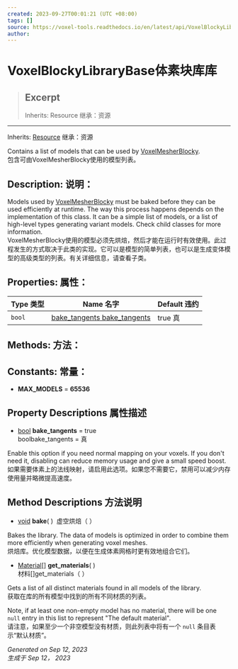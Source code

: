 ```yaml
---
created: 2023-09-27T00:01:21 (UTC +08:00)
tags: []
source: https://voxel-tools.readthedocs.io/en/latest/api/VoxelBlockyLibraryBase/
author: 
---
```


# VoxelBlockyLibraryBase体素块库库

> ## Excerpt
> Inherits: Resource 继承：资源

---
Inherits: [Resource](https://docs.godotengine.org/en/stable/classes/class_resource.html) 继承：资源

Contains a list of models that can be used by [VoxelMesherBlocky](https://voxel-tools.readthedocs.io/en/latest/api/VoxelMesherBlocky/).  
包含可由VoxelMesherBlocky使用的模型列表。

## Description: 说明：

Models used by [VoxelMesherBlocky](https://voxel-tools.readthedocs.io/en/latest/api/VoxelMesherBlocky/) must be baked before they can be used efficiently at runtime. The way this process happens depends on the implementation of this class. It can be a simple list of models, or a list of high-level types generating variant models. Check child classes for more information.  
VoxelMesherBlocky使用的模型必须先烘焙，然后才能在运行时有效使用。此过程发生的方式取决于此类的实现。它可以是模型的简单列表，也可以是生成变体模型的高级类型的列表。有关详细信息，请查看子类。

## Properties: 属性：

| Type 类型 | Name 名字 | Default 违约 |
| --- | --- | --- |
| `bool` | [bake\_tangents bake\_tangents](https://voxel-tools.readthedocs.io/en/latest/api/VoxelBlockyLibraryBase/#i_bake_tangents) | true 真 |

## Methods: 方法：

## Constants: 常量：

-   **MAX\_MODELS** = **65536**

## Property Descriptions 属性描述

-   [bool](https://docs.godotengine.org/en/stable/classes/class_bool.html) **bake\_tangents** = true  
    boolbake\_tangents = 真

Enable this option if you need normal mapping on your voxels. If you don't need it, disabling can reduce memory usage and give a small speed boost.  
如果需要体素上的法线映射，请启用此选项。如果您不需要它，禁用可以减少内存使用量并略微提高速度。

## Method Descriptions 方法说明

-   [void](https://voxel-tools.readthedocs.io/en/latest/api/VoxelBlockyLibraryBase/#) **bake**( )  虚空烘焙（ ）

Bakes the library. The data of models is optimized in order to combine them more efficiently when generating voxel meshes.  
烘焙库。优化模型数据，以便在生成体素网格时更有效地组合它们。

-   [Material\[\]](https://docs.godotengine.org/en/stable/classes/class_material[].html) **get\_materials**( )  
    材料\[\]get\_materials（ ）

Gets a list of all distinct materials found in all models of the library.  
获取在库的所有模型中找到的所有不同材质的列表。

Note, if at least one non-empty model has no material, there will be one `null` entry in this list to represent "The default material".  
请注意，如果至少一个非空模型没有材质，则此列表中将有一个 `null` 条目表示“默认材质”。

_Generated on Sep 12, 2023  
生成于 Sep 12， 2023_
